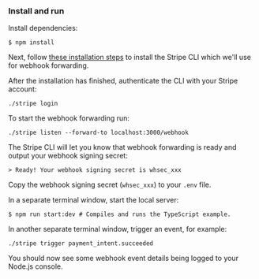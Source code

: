### Install and run

Install dependencies:

    $ npm install

Next, follow [these installation steps](https://github.com/stripe/stripe-cli#installation) to install the Stripe CLI which we'll use for webhook forwarding.

After the installation has finished, authenticate the CLI with your Stripe account:

    ./stripe login

To start the webhook forwarding run:

    ./stripe listen --forward-to localhost:3000/webhook

The Stripe CLI will let you know that webhook forwarding is ready and output your webhook signing secret:

    > Ready! Your webhook signing secret is whsec_xxx

Copy the webhook signing secret (`whsec_xxx`) to your `.env` file.

In a separate terminal window, start the local server:

    $ npm run start:dev # Compiles and runs the TypeScript example.

In another separate terminal window, trigger an event, for example:

    ./stripe trigger payment_intent.succeeded

You should now see some webhook event details being logged to your Node.js console.
